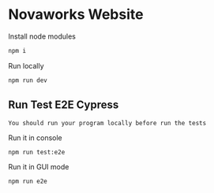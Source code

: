 # Novaworks Website

Install node modules

```bash
npm i
```

Run locally

```bash
npm run dev
```

## Run Test E2E Cypress

`You should run your program locally before run the tests`

Run it in console

```bash
npm run test:e2e
```

Run it in GUI mode

```bash
npm run e2e
```
